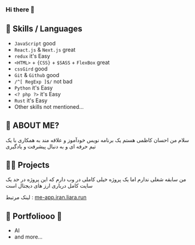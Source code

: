 ### Hi there 👋

## 👯 Skills / Languages

- `JavaScript` good
- `React.js` & `Next.js` great
- `redux` it's Easy
- `<HTML>` + `{CSS}` + `$SASS` + `FlexBox` great
- `cssGird` good
- `Git` & `Github` good
- `/^[ RegExp ]$/` not bad
- `Python` it's Easy
- `<? php ?>` it's Easy
- `Rust` it's Easy
- Other skills not mentioned...

## 🤔 ABOUT ME?

سلام من احسان کاظمی هستم یک برنامه نویس خودآموز و علاقه مند به همکاری با یک تیم حرفه ای و به دنبال پیشرفت و یادگیری

## 👨‍💻 Projects

من سابقه شغلی ندارم اما یک پروژه خیلی کاملی در وب دارم که این پروژه در حد یک سایت کامل درباری ارز های دیجتال است

لینک مرتبط : [me-app.iran.liara.run](https://me-app.iran.liara.run)

## 💬 Portfoliooo 🎵

- AI
- and more...
